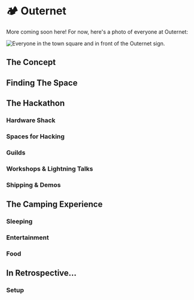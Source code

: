 # 🏕️ Outernet

More coming soon here! For now, here's a photo of everyone at Outernet:

![Everyone in the town square and in front of the Outernet sign.](https://github.com/hackclub/outernet/assets/39828164/368eac86-3c39-4842-be2c-1436a6db6f07)

## The Concept

## Finding The Space

## The Hackathon

### Hardware Shack

### Spaces for Hacking

### Guilds

### Workshops & Lightning Talks

### Shipping & Demos

## The Camping Experience

### Sleeping

### Entertainment 

### Food

## In Retrospective...
### Setup
